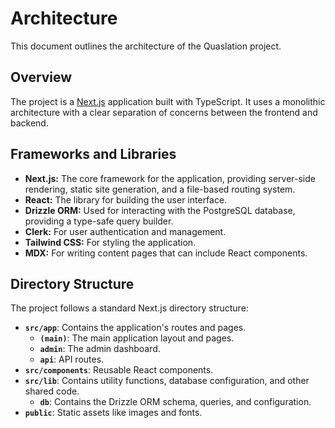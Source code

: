# Architecture

This document outlines the architecture of the Quaslation project.

## Overview

The project is a [Next.js](https://nextjs.org/) application built with TypeScript. It uses a monolithic architecture with a clear separation of concerns between the frontend and backend.

## Frameworks and Libraries

- **Next.js:** The core framework for the application, providing server-side rendering, static site generation, and a file-based routing system.
- **React:** The library for building the user interface.
- **Drizzle ORM:** Used for interacting with the PostgreSQL database, providing a type-safe query builder.
- **Clerk:** For user authentication and management.
- **Tailwind CSS:** For styling the application.
- **MDX:** For writing content pages that can include React components.

## Directory Structure

The project follows a standard Next.js directory structure:

- **`src/app`**: Contains the application's routes and pages.
  - **`(main)`**: The main application layout and pages.
  - **`admin`**: The admin dashboard.
  - **`api`**: API routes.
- **`src/components`**: Reusable React components.
- **`src/lib`**: Contains utility functions, database configuration, and other shared code.
  - **`db`**: Contains the Drizzle ORM schema, queries, and configuration.
- **`public`**: Static assets like images and fonts.